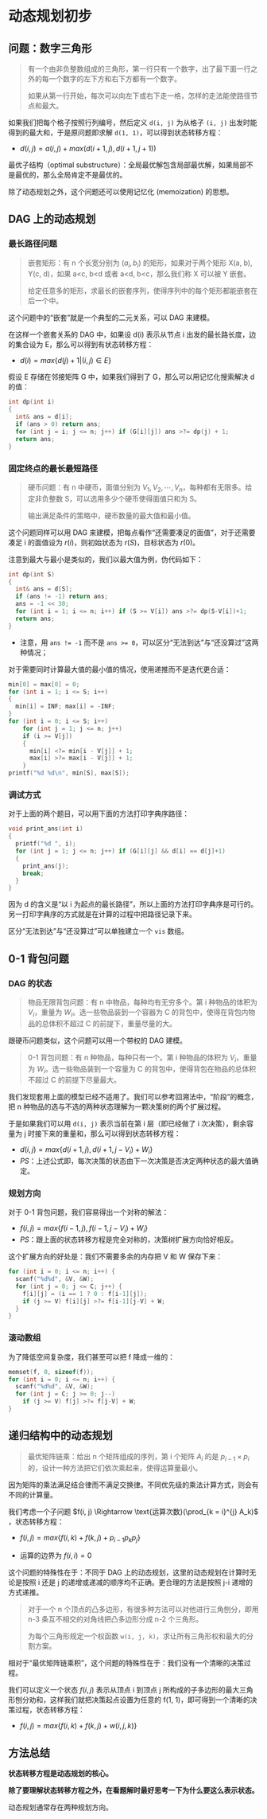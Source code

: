 # 动态规划初步

## 问题：数字三角形

> 有一个由非负整数组成的三角形，第一行只有一个数字，出了最下面一行之外的每一个数字的左下方和右下方都有一个数字。
>
> 如果从第一行开始，每次可以向左下或右下走一格，怎样的走法能使路径节点和最大。

如果我们把每个格子按照行列编号，然后定义 `d(i, j)` 为从格子 `(i, j)` 出发时能得到的最大和，于是原问题即求解 `d(1, 1)`，可以得到状态转移方程：

- $d(i, j) = a(i, j) + max(d(i+1, j), d(i+1, j+1))$

最优子结构（optimal substructure）：全局最优解包含局部最优解，如果局部不是最优的，那么全局肯定不是最优的。

除了动态规划之外，这个问题还可以使用记忆化 (memoization) 的思想。

## DAG 上的动态规划

### 最长路径问题

> 嵌套矩形：有 n 个长宽分别为 $(a_i, b_i)$ 的矩形，如果对于两个矩形 X(a, b), Y(c, d)，如果 a<c, b<d 或者 a<d, b<c，那么我们称 X 可以被 Y 嵌套。
>
> 给定任意多的矩形，求最长的嵌套序列，使得序列中的每个矩形都能嵌套在后一个中。

这个问题中的“嵌套”就是一个典型的二元关系，可以 DAG 来建模。

在这样一个嵌套关系的 DAG 中，如果设 d(i) 表示从节点 i 出发的最长路长度，边的集合设为 E，那么可以得到有状态转移方程：

- $d(i) = max\{d(j) + 1 | (i, j) \in E\}$

假设 E 存储在邻接矩阵 G 中，如果我们得到了 G，那么可以用记忆化搜索解决 d 的值：

```c
int dp(int i)
{
  int& ans = d[i];
  if (ans > 0) return ans;
  for (int j = i; j <= n; j++) if (G[i][j]) ans >?= dp(j) + 1;
  return ans;
}
```

### 固定终点的最长最短路径

> 硬币问题：有 n 中硬币，面值分别为 $V_1, V_2, \cdots, V_n$，每种都有无限多。给定非负整数 S，可以选用多少个硬币使得面值只和为 S。
>
> 输出满足条件的策略中，硬币数量的最大值和最小值。

这个问题同样可以用 DAG 来建模，把每点看作“还需要凑足的面值”，对于还需要凑足 i 的面值设为 $r(i)$，则初始状态为 $r(S)$，目标状态为 $r(0)$。

注意到最大与最小是类似的，我们以最大值为例，伪代码如下：

```c
int dp(int S)
{
  int& ans = d[S];
  if (ans != -1) return ans;
  ans = -1 << 30;
  for (int i = 1; i <= n; i++) if (S >= V[i]) ans >?= dp(S-V[i])+1;
  return ans;
}
```

- 注意，用 `ans != -1` 而不是 `ans >= 0`，可以区分“无法到达”与“还没算过”这两种情况；

对于需要同时计算最大值的最小值的情况，使用递推而不是迭代更合适：

```c
min[0] = max[0] = 0;
for (int i = 1; i <= S; i++) 
{
  min[i] = INF; max[i] = -INF;
}
for (int i = 0; i <= S; i++)
	for (int j = 1; j <= n; j++)
    if (i >= V[j])
    {
      min[i] <?= min[i - V[j]] + 1;
      max[i] >?= max[i - V[j]] + 1;
    }
printf("%d %d\n", min[S], max[S]);
```

### 调试方式

对于上面的两个题目，可以用下面的方法打印字典序路径：

```c
void print_ans(int i)
{
  printf("%d ", i);
  for (int j = 1; j <= n; j++) if (G[i][j] && d[i] == d[j]+1)
  {
    print_ans(j);
    break;
  }
}
```

因为 d 的含义是“以 i 为起点的最长路径”，所以上面的方法打印字典序是可行的。另一打印字典序的方式就是在计算的过程中把路径记录下来。

区分“无法到达”与“还没算过”可以单独建立一个 `vis` 数组。

## 0-1 背包问题

### DAG 的状态

> 物品无限背包问题：有 n 中物品，每种均有无穷多个。第 i 种物品的体积为 $V_i$，重量为 $W_i$。选一些物品装到一个容器为 C 的背包中，使得在背包内物品的总体积不超过 C 的前提下，重量尽量的大。

跟硬币问题类似，这个问题可以用一个带权的 DAG 建模。

> 0-1 背包问题：有 n 种物品，每种只有一个。第 i 种物品的体积为 $V_i$，重量为 $W_i$。选一些物品装到一个容量为 C 的背包中，使得背包在物品的总体积不超过 C 的前提下尽量最大。

我们发现套用上面的模型已经不适用了。我们可以参考回溯法中，“阶段”的概念，把 n 种物品的选与不选的两种状态理解为一颗决策树的两个扩展过程。

于是如果我们可以用 `d(i, j)` 表示当前在第 i 层（即已经做了 i 次决策），剩余容量为 j 时接下来的重量和，那么可以得到状态转移方程：

- $d(i, j) = max\{d(i+1, j), d(i+1, j - V_i) + W_i\}$
- *PS*：上述公式即，每次决策的状态由下一次决策是否决定两种状态的最大值确定。

### 规划方向

对于 0-1 背包问题，我们容易得出一个对称的解法：

- $f(i, j) = max\{f(i-1, j), f(i - 1, j -V_i) + W_i\}$
- *PS*：跟上面的状态转移方程是完全对称的，决策树扩展方向恰好相反。

这个扩展方向的好处是：我们不需要多余的内存把 V 和 W 保存下来：

```c
for (int i = 0; i <= n; i++) {
  scanf("%d%d", &V, &W);
  for (int j = 0; j <= C; j++) {
    f[i][j] = (i == 1 ? 0 : f[i-1][j]);
    if (j >= V) f[i][j] >?= f[i-1][j-V] + W;
  }
}
```

### 滚动数组

为了降低空间复杂度，我们甚至可以把 f 降成一维的：

```c
memset(f, 0, sizeof(f));
for (int i = 0; i <= n; i++) {
  scanf("%d%d", &V, &W);
  for (int j = C; j >= 0; j--)
    if (j >= V) f[j] >?= f[j-V] + W;
}
```

## 递归结构中的动态规划

> 最优矩阵链乘：给出 n 个矩阵组成的序列，第 i 个矩阵 $A_i$ 的是 $p_{i-1} \times p_i$ 的，设计一种方法把它们依次乘起来，使得运算量最小。

因为矩阵的乘法满足结合律而不满足交换律。不同优先级的乘法计算方式，则会有不同的计算量。

我们考虑一个子问题 $f(i, j) \Rightarrow \text{运算次数}(\prod_{k = i}^{j} A_k)$ ，状态转移方程：

- $f(i, j) = max\{f(i, k) + f(k, j) + p_{i-1}p_kp_j\}$

- 运算的边界为 $f(i, i) = 0$

这个问题的特殊性在于：不同于 DAG 上的动态规划，这里的动态规划在计算时无论是按照 i 还是 j 的递增或递减的顺序均不正确。更合理的方法是按照 j-i 递增的方式递推。

> 对于一个 n 个顶点的凸多边形，有很多种方法可以对他进行三角刨分，即用 n-3 条互不相交的对角线把凸多边形分成 n-2 个三角形。
>
> 为每个三角形规定一个权函数 `w(i, j, k)`，求让所有三角形权和最大的分割方案。

相对于“最优矩阵链乘积”，这个问题的特殊性在于：我们没有一个清晰的决策过程。

我们可以定义一个状态 $f(i, j)$ 表示从顶点 i 到顶点 j 所构成的子多边形的最大三角形刨分劝和，这样我们就把决策起点设置为任意的 f(1, 1)，即可得到一个清晰的决策过程，状态转移方程：

- $f(i, j) = max\{f(i, k) + f(k, j) + w(i,j,k)\}$

## 方法总结

**状态转移方程是动态规划的核心。**

**除了要理解状态转移方程之外，在看题解时最好思考一下为什么要这么表示状态。**

动态规划通常存在两种规划方向。


